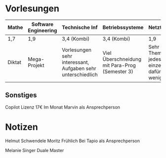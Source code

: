 # Vorlesungen

| Mathe  | Software Engineering | Technische Inf                                               | Betriebssysteme                                    | Netztechnik                                          | Compiler                                                    |
| ------ | -------------------- | ------------------------------------------------------------ | -------------------------------------------------- | ---------------------------------------------------- | ----------------------------------------------------------- |
| 1,7    | 1,9                  | 3,4 (Kombi)                                                  | 3,4 (Kombi)                                        | 1,9                                                  | 1,7                                                         |
| Diktat | Mega-Projekt         | Vorlesungen sehr interessant,  Aufgaben sehr unterschiedlich | Viel Überschneidung mit Para-Prog (Semester 3)<br> | Sehr Viele Themen, jedes einzelne dafür weniger tief | Gruppenarbeit, effektiv 2,5 Wochen nach Ende des Semesters. |

## Sonstiges
Copilot Lizenz
17€ Im Monat
Marvin als Ansprechperson

# Notizen
Helmut Schwendele
Moritz Frühlich
Bei Tapio als Ansprechperson

Melanie Singer 
Duale Master